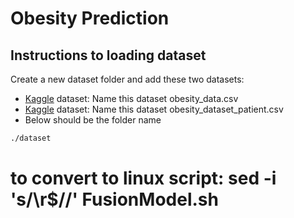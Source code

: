 # Obesity Prediction

## Instructions to loading dataset

Create a new dataset folder and add these two datasets:
 - [Kaggle](https://www.kaggle.com/datasets/ruchikakumbhar/obesity-prediction) dataset: Name this dataset obesity_data.csv
 - [Kaggle](https://www.kaggle.com/datasets/suleymansulak/obesity-dataset/data) dataset: Name this dataset obesity_dataset_patient.csv
 - Below should be the folder name 
```bash
./dataset
```

# to convert to linux script: sed -i 's/\r$//' FusionModel.sh
